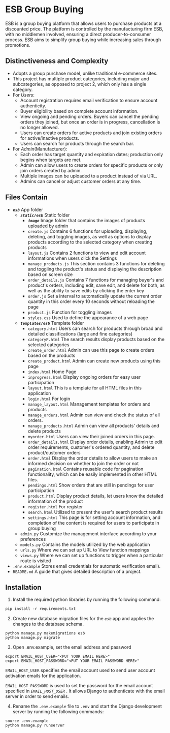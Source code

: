 # ESB Group Buying

ESB is a group buying platform that allows users to purchase products at a discounted price. The platform is controlled by the manufacturing firm ESB, with no middlemen involved, ensuring a direct producer-to-consumer process. ESB aims to simplify group buying while increasing sales through promotions.

## Distinctiveness and Complexity

-   Adopts a group purchase model, unlike traditional e-commerce sites.
-   This project has multiple product categories, including major and subcategories, as opposed to project 2, which only has a single category.
-   For _Users_:
    -   Account registration requires email verification to ensure account authenticity.
    -   Buyer eligibility based on complete account information.
    -   View ongoing and pending orders. Buyers can cancel the pending orders they joined, but once an order is in progress, cancellation is no longer allowed.
    -   Users can create orders for active products and join existing orders for active/inactive products.
    -   Users can search for products through the search bar.
-   For _Admin_(Manufacturer):
    -   Each order has target quantity and expiration dates; production only begins when targets are met.
    -   Admin can allow users to create orders for specific products or only join orders created by admin.
    -   Multiple images can be uploaded to a product instead of via URL.
    -   Admins can cancel or adjust customer orders at any time.

## Files Contain

-   **_`esb`_** App folder
    -   **_`static/esb`_** Static folder
        -   **_`image`_** Image folder that contains the images of products uploaded by admin
        -   `create.js` Contains 6 functions for uploading, displaying, deleting, and toggling images, as well as options to display products according to the selected category when creating products
        -   `layout.js` Contains 2 functions to view and edit account informations when users click the Settings
        -   `manage_products.js` This section contains 3 functions for deleting and toggling the product's status and displaying the description based on screen size
        -   `order_details.js` Contains 7 functions for managing buyer's and product's orders, including edit, save edit, and delete for both, as well as the ability to save edits by clicking the enter key
        -   `order.js` Set a interval to automatically update the current order quantity in this order every 10 seconds without reloading the page
        -   `product.js` Function for toggling images
        -   `styles.css` Used to define the appearance of a web page
    -   **_`templates/esb`_** Template folder
        -   `category.html` Users can search for products through broad and detailed classifications (large and fine categories)
        -   `categoryP.html` The search results display products based on the selected categories
        -   `create_order.html` Admin can use this page to create orders based on the products
        -   `create_product.html` Admin can create new products using this page
        -   `index.html` Home Page
        -   `inprogress.html` Display ongoing orders for easy user participation
        -   `layout.html` This is a template for all HTML files in this application
        -   `login.html` For login
        -   `manage_layout.html` Management templates for orders and products
        -   `manage_orders.html` Admin can view and check the status of all orders.
        -   `manage_products.html` Admin can view all products' details and delete products
        -   `myorder.html` Users can view their joined orders in this page.
        -   `order_details.html` Display order details, enabling Admin to edit order requirements, customer's ordered quantity, and delete product/customer orders
        -   `order.html` Display the order details to allow users to make an informed decision on whether to join the order or not
        -   `pagination.html` Contains reusable code for pagination functionality, which can be easily implemented in other HTML files.
        -   `pendings.html` Show orders that are still in pendings for user participation
        -   `product.html` Display product details, let users know the detailed information of the product
        -   `register.html` For register
        -   `search.html` Utilized to present the user's search product results
        -   `settings.html` This page is for setting account information, and completion of the content is required for users to participate in group buying
    -   `admin.py` Customize the management interface according to your preferences
    -   `models.py` Contains the models utilized by the web application
    -   `urls.py` Where we can set up URL to View function mappings
    -   `views.py` Where we can set up functions to trigger when a particular route is visited
-   `.env.example` Stores email credentials for automatic verification email).
-   `README.md` A guide that gives detailed description of a project.

## Installation

1. Install the required python libraries by running the following command:

```python
pip install -r requirements.txt
```

2. Create new database migration files for the _`esb`_ app and applies the changes to the database schema.

```
python manage.py makemigrations esb
python manage.py migrate
```

3. Open .env.example, set the email address and password

```
export EMAIL_HOST_USER="<PUT YOUR EMAIL HERE>"
export EMAIL_HOST_PASSWORD="<PUT YOUR EMAIL PASSWORD HERE>"
```

`EMAIL_HOST_USER` specifies the email account used to send user account activation emails for the application.

`EMAIL_HOST_PASSWORD` is used to set the password for the email account specified in _`EMAIL_HOST_USER`_ . It allows Django to authenticate with the email server in order to send emails.

4. Rename the `.env.example` file to `.env` and start the Django development server by running the following commands:

```
source .env.example
python manage.py runserver
```
